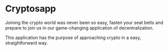 # Cryptosapp

Joining the crypto world was never been so easy, fasten your seat belts and prepare to join us in our game-changing application of decentralization.

This application has the purpose of approaching crypto in a easy, straightforward way.
